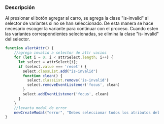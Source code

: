 ### Descripción

Al presionar el botón agregar al carro, se agrega la clase "is-invalid" al selector de variantes si no se han seleccionado.  De esta manera se hace necesario escoger la variante para continuar con el proceso. Cuando esten las variantes correspondientes selecionadas, se elimina la clase "is-invalid" del selector.

```js
function alertAttr() {
    //agrega invalid a selector de attr vacios
    for (let i = 0; i < attrSelect.length; i++) {
      let select = attrSelect[i];
      if (select.value === 'reset') {
        select.classList.add("is-invalid")
        function clean() {
          select.classList.remove('is-invalid')
          select.removeEventListener('focus', clean)
        }
        select.addEventListener('focus', clean)
      }
    }
    //levanta modal de error
    newCreateModal("error", "Debes seleccionar todos los atributos del producto");
}
```